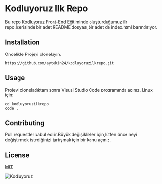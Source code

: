 # Kodluyoruz Ilk Repo

Bu repo [Kodluyoruz](http://kodluyoruz.com) Front-End Eğitiminde oluşturduğumuz ilk repo.İçerisinde bir adet README dosyası,bir adet de index.html barındırıyor.

## Installation

Öncelikle Projeyi clonelayın.
```
https://github.com/aytekin24/kodluyoruzilkrepo.git
```
## Usage
Projeyi cloneladıktam sonra Visual Studio Code programında açınız.
Linux için:

```
cd kodluyoruzilkrepo
code .
```
## Contributing

Pull requestler kabul edilir.Büyük değişiklikler için,lütfen  önce neyi değiştirmek istediğinizi tartışmak için bir konu açınız.

## License
[MIT](http://mit.com)


![Kodluyoruz](https://picsum.photos/id/8/367/267)



